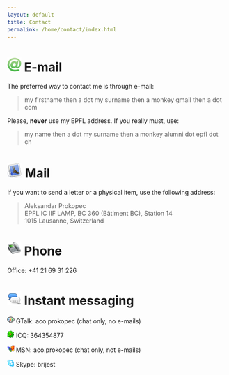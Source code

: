 ```yaml
---
layout: default
title: Contact
permalink: /home/contact/index.html
---
```



# ![e-mail](/resources/images/email.png) E-mail

The preferred way to contact me is through e-mail:

<blockquote style="text-align: left;">
  my firstname then a dot my surname then a monkey gmail then a dot com
</blockquote>

Please, **never** use my EPFL address.
If you really must, use:

<blockquote style="text-align: left;">
  my name then a dot my surname then a monkey alumni dot epfl dot ch
</blockquote>



# ![post](/resources/images/post.png) Mail

If you want to send a letter or a physical item, use the following address:


<blockquote style="text-align: left;">
  Aleksandar Prokopec
  <br/>
  EPFL IC IIF LAMP, BC 360 (Bâtiment BC), Station 14
  <br/>
  1015 Lausanne, Switzerland
</blockquote>


# ![phone](/resources/images/phone.png) Phone

Office: +41 21 69 31 226


# ![im](/resources/images/im.png) Instant messaging

![gtalk](/resources/images/gtalk.png) GTalk: aco.prokopec (chat only, no e-mails)

![icqim](/resources/images/icq.png) ICQ: 364354877

![msnim](/resources/images/msn.png) MSN: aco.prokopec (chat only, not e-mails)

![skype](/resources/images/skype.png) Skype: brijest





